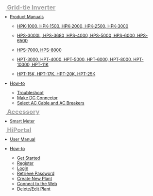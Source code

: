 <!-- DocCenter Sidebar -->

<style>
    .t1{
        font-size:20px;
        font-style:italic bold;
        font-weight:800;
        text-decoration:underline;
        color:darkgray;
        line-height:15px;
        margin-top:20px;
        margin-left:10px;
            }
</style>


<span class="t1">&nbsp;Grid-tie Inverter</span>

* [Product Manuals](manullist.md)

    * [HPK-1000, HPK-1500, HPK-2000, HPK-2500, HPK-3000](um\00HPK1-3.md "HPK 1-3kW User Manual")

    * [HPS-3000L, HPS-3680, HPS-4000, HPS-5000, HPS-6000, HPS-6500](um\01HPS3-6.5.md) 

    * [HPS-7000, HPS-8000](um\02HPS7-8.md) 

    * [HPT-3000, HPT-4000, HPT-5000, HPT-6000, HPT-8000, HPT-10000, HPT-11K](um\03HPT3-11.md) 

    * [HPT-15K, HPT-17K, HPT-20K, HPT-25K](um\04HPT15-25.md) 

* [How-to](phowtolist.md)
  * [Troubleshoot](um/howTo/ErrorAnalysis.md)
  * [Make DC Connector](um/howTo/makeDCConnector.md)
  * [Select AC Cable and AC Breakers](um/howTo/SelectACConnectACBreaker.md)
  

<span class="t1">&nbsp;Accessory</span>

* [Smart Meter](um\99smartMeter.md)

<span class="t1">&nbsp;HiPortal</span>

* [User Manual](um\HiPortalUserManual.md)

* [How-to](um\hphowtolist.md)
  * [Get Started](um/portalHowTo/GetStart.md)
  * [Register](um/portalHowTo/newAccount.md)
  * [Login](um/portalHowTo/Login.md)
  * [Retrieve Password](um/portalHowTo/RetrievePassword.md)
  * [Create New Plant](um/portalHowTo/CreatePlant.md)
  * [Connect to the Web](um\portalHowTo\ht-wifi-en.md)
  * [Delete/Edit Plant](um/portalHowTo/Dele-Edit.md)